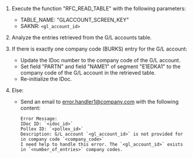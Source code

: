 1. Execute the function "RFC_READ_TABLE" with the following parameters:
   - TABLE_NAME: "GLACCOUNT_SCREEN_KEY"
   - SAKNR: `<gl_account_id>`

2. Analyze the entries retrieved from the G/L accounts table.

3. If there is exactly one company code (BURKS) entry for the G/L account:
   - Update the IDoc number to the company code of the G/L account.
   - Set field "PARTN" and field "NAME1" of segment "E1EDKA1" to the company code of the G/L account in the retrieved table.
   - Re-initialize the IDoc.

4. Else:
   - Send an email to error.handler1@company.com with the following content:
     ```
     Error Message:
     IDoc ID: `<idoc_id>`
     Pollex ID: `<pollex_id>`
     Description: G/L account `<gl_account_id>` is not provided for in company code `<company_code>`
     I need help to handle this error. The `<gl_account_id>` exists in `<number_of_entries>` company codes.
     ```